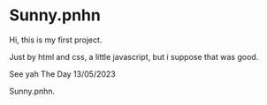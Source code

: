 # Sunny.pnhn

Hi, this is my first project. 

Just by html and css, a little javascript, but i suppose that was good. 

See yah
The Day 13/05/2023

Sunny.pnhn.
